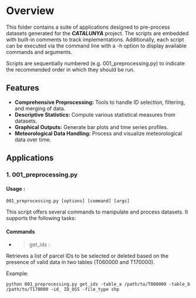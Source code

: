 # Overview

This folder contains a suite of applications designed to pre-process datasets generated for the **_CATALUNYA_** project. The scripts are embedded with built-in comments to track implementations. Additionally, each script can be executed via the command line with a -h option to display available commands and arguments. 

Scripts are sequentially numbered (e.g. 001_preprocessing.py) to indicate the recommended order in which they should be run.

## Features

- **Comprehensive Preprocessing:** Tools to handle ID selection, filtering, and merging of data.
- **Descriptive Statistics:** Compute various statistical measures from datasets.
- **Graphical Outputs:** Generate bar plots and time series profiles.
- **Meteorological Data Handling:** Process and visualize meteorological data over time.

## Applications

### 1. 001_preprocessing.py

#### Usage :

`001_preprocessing.py [options] [command] [args]`

This script offers several commands to manipulate and process datasets. It supports the following tasks:

#### Commands

- > get_ids : 

Retrieves a list of parcel IDs to be selected or deleted based on the presence of valid data in two tables (T060000 and T170000).

Example:

`python 001_preprocessing.py get_ids -table_a /path/to/T060000 -table_b /path/to/T170000 -id_ ID_OSS -file_type shp`
